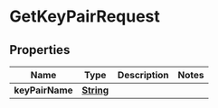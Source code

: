 

# GetKeyPairRequest


## Properties

| Name | Type | Description | Notes |
|------------ | ------------- | ------------- | -------------|
|**keyPairName** | [**String**](String.md) |  |  |



